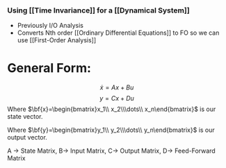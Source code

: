 ### Using [[Time Invariance]] for a [[Dynamical System]]
- Previously I/O Analysis
- Converts Nth order [[Ordinary Differential Equations]] to FO so we can use [[First-Order Analysis]]

# General Form:
$$\dot x=Ax+Bu$$$$y=Cx+Du$$
Where $\bf{x}=\begin{bmatrix}x_1\\ x_2\\\dots\\ x_n\end{bmatrix}$ is our state vector.

Where $\bf{y}=\begin{bmatrix}y_1\\ y_2\\\dots\\ y_n\end{bmatrix}$ is our output vector.

A -> State Matrix, B-> Input Matrix, C-> Output Matrix, D-> Feed-Forward Matrix




